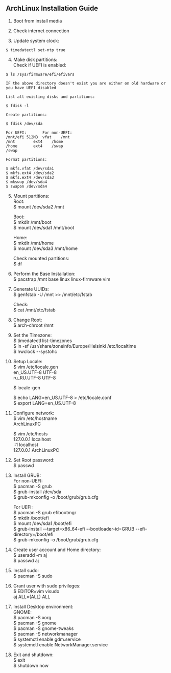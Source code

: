 ## ArchLinux Installation Guide 

1. Boot from install media  

2. Check internet connection  

3. Update system clock:  
```  
$ timedatectl set-ntp true  
```  

4. Make disk partitions:  
	Check if UEFI is enabled:  
```  
$ ls /sys/firmware/efi/efivars  
```  
	IF the above directory doesn't exist you are either on old hardware or you have UEFI disabled  

	List all existing disks and partitions:  
```  
$ fdisk -l  
```  

	Create partitions:  
```
$ fdisk /dev/sda  
```  

	For UEFI:		For non-UEFI:  
	/mnt/efi 512MB	vfat	/mnt		
	/mnt	 	ext4	/home  
	/home	 	ext4	/swap  
	/swap	   

	Format partitions:  
```
$ mkfs.vfat /dev/sda1  
$ mkfs.ext4 /dev/sda2  
$ mkfs.ext4 /dev/sda3  
$ mkswap /dev/sda4  
$ swapon /dev/sda4  
```  

5. Mount partitions:  
	Root:  
	$ mount /dev/sda2 /mnt  
	
	Boot:  
	$ mkdir /mnt/boot  
	$ mount /dev/sda1 /mnt/boot  

	Home:  
	$ mkdir /mnt/home  
	$ mount /dev/sda3 /mnt/home  

	Check mounted partitions:  
	$ df  

6. Perform the Base Installation:  
	$ pacstrap /mnt base linux linux-firmware vim  

7. Generate UUIDs:  
	$ genfstab -U /mnt >> /mnt/etc/fstab  

	Check:  
	$ cat /mnt/etc/fstab  

8. Change Root:  
	$ arch-chroot /mnt  

9. Set the Timezone:  
	$ timedatectl list-timezones  
	$ ln -sf /usr/share/zoneinfo/Europe/Helsinki /etc/localtime  
	$ hwclock --systohc  

10. Setup Locale:  
	$ vim /etc/locale.gen  
		en_US.UTF-8 UTF-8  
		ru_RU.UTF-8 UTF-8  

	$ locale-gen  

	$ echo LANG=en_US.UTF-8 > /etc/locale.conf  
	$ export LANG=en_US.UTF-8  

11. Configure network:  
	$ vim /etc/hostname  
		ArchLinuxPC  

	$ vim /etc/hosts  
		127.0.0.1 localhost  
		::1 localhost  
		127.0.0.1 ArchLinuxPC  

12. Set Root password:  
	$ passwd  

13. Install GRUB:  
	For non-UEFI:  
		$ pacman -S grub  
		$ grub-install /dev/sda  
		$ grub-mkconfig -o /boot/grub/grub.cfg  

	For UEFI:  
		$ pacman -S grub efibootmgr  
		$ mkdir /boot/efi  
		$ mount /dev/sda1 /boot/efi  
		$ grub-install --target=x86_64-efi --bootloader-id=GRUB --efi-directory=/boot/efi  
		$ grub-mkconfig -o /boot/grub/grub.cfg  

14. Create user account and Home directory:  
	$ useradd -m aj  
	$ passwd aj  

15. Install sudo:  
	$ pacman -S sudo  

16. Grant user with sudo privileges:  
	$ EDITOR=vim visudo  
		aj ALL=(ALL) ALL  

17. Install Desktop environment:  
	GNOME:  
		$ pacman -S xorg  
		$ pacman -S gnome  
		$ pacman -S gnome-tweaks  
		$ pacman -S networkmanager  
		$ systemctl enable gdm.service  
		$ systemctl enable NetworkManager.service  

18. Exit and shutdown:  
	$ exit  
	$ shutdown now  

